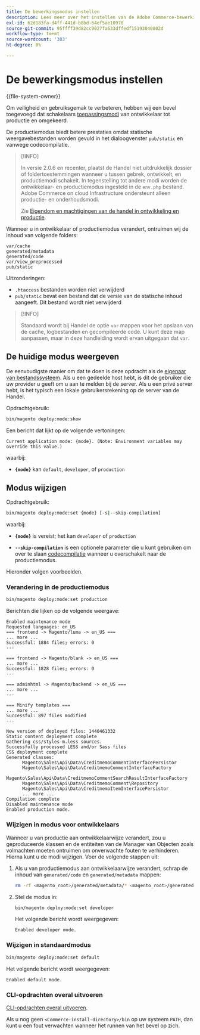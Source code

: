 ```yaml
---
title: De bewerkingsmodus instellen
description: Lees meer over het instellen van de Adobe Commerce-bewerkingsmodi.
exl-id: 62d183fa-d4ff-441d-b8bd-64ef5ae10978
source-git-commit: 95ffff39d82cc9027fa633dffedf15193040802d
workflow-type: tm+mt
source-wordcount: '383'
ht-degree: 0%

---
```


# De bewerkingsmodus instellen

{{file-system-owner}}

Om veiligheid en gebruiksgemak te verbeteren, hebben wij een bevel toegevoegd dat schakelaars [toepassingsmodi](../bootstrap/application-modes.md) van ontwikkelaar tot productie en omgekeerd.

De productiemodus biedt betere prestaties omdat statische weergavebestanden worden gevuld in het dialoogvenster `pub/static` en vanwege codecompilatie.

>[!INFO]
>
>In versie 2.0.6 en recenter, plaatst de Handel niet uitdrukkelijk dossier of foldertoestemmingen wanneer u tussen gebrek, ontwikkelt, en productiemodi schakelt. In tegenstelling tot andere modi worden de ontwikkelaar- en productiemodus ingesteld in de `env.php` bestand. Adobe Commerce on cloud Infrastructure ondersteunt alleen productie- en onderhoudsmodi.
>
>Zie [Eigendom en machtigingen van de handel in ontwikkeling en productie](../deployment/file-system-permissions.md).

Wanneer u in ontwikkelaar of productiemodus verandert, ontruimen wij de inhoud van volgende folders:

```terminal
var/cache
generated/metadata
generated/code
var/view_preprocessed
pub/static
```

Uitzonderingen:

- `.htaccess` bestanden worden niet verwijderd
- `pub/static` bevat een bestand dat de versie van de statische inhoud aangeeft. Dit bestand wordt niet verwijderd

>[!INFO]
>
>Standaard wordt bij Handel de optie `var` mappen voor het opslaan van de cache, logbestanden en gecompileerde code. U kunt deze map aanpassen, maar in deze handleiding wordt ervan uitgegaan dat `var`.

## De huidige modus weergeven

De eenvoudigste manier om dat te doen is deze opdracht als de [eigenaar van bestandssysteem](../../installation/prerequisites/file-system/overview.md). Als u een gedeelde host hebt, is dit de gebruiker die uw provider u geeft om u aan te melden bij de server. Als u een privé server hebt, is het typisch een lokale gebruikersrekening op de server van de Handel.

Opdrachtgebruik:

```bash
bin/magento deploy:mode:show
```

Een bericht dat lijkt op de volgende vertoningen:

```terminal
Current application mode: {mode}. (Note: Environment variables may override this value.)
```

waarbij:

- **`{mode}`** kan `default`, `developer`, of `production`

## Modus wijzigen

Opdrachtgebruik:

```bash
bin/magento deploy:mode:set {mode} [-s|--skip-compilation]
```

waarbij:

- **`{mode}`** is vereist; het kan `developer` of `production`

- **`--skip-compilation`** is een optionele parameter die u kunt gebruiken om over te slaan [codecompilatie](../cli/code-compiler.md) wanneer u overschakelt naar de productiemodus.

Hieronder volgen voorbeelden.

### Verandering in de productiemodus

```bash
bin/magento deploy:mode:set production
```

Berichten die lijken op de volgende weergave:

```terminal
Enabled maintenance mode
Requested languages: en_US
=== frontend -> Magento/luma -> en_US ===
... more ...
Successful: 1884 files; errors: 0
---

=== frontend -> Magento/blank -> en_US ===
... more ...
Successful: 1828 files; errors: 0
---

=== adminhtml -> Magento/backend -> en_US ===
... more ...
---

=== Minify templates ===
... more ...
Successful: 897 files modified
---

New version of deployed files: 1440461332
Static content deployment complete
Gathering css/styles-m.less sources.
Successfully processed LESS and/or Sass files
CSS deployment complete
Generated classes:
      Magento\Sales\Api\Data\CreditmemoCommentInterfacePersistor
      Magento\Sales\Api\Data\CreditmemoCommentInterfaceFactory
      Magento\Sales\Api\Data\CreditmemoCommentSearchResultInterfaceFactory
      Magento\Sales\Api\Data\CreditmemoComment\Repository
      Magento\Sales\Api\Data\CreditmemoItemInterfacePersistor
      ... more ...
Compilation complete
Disabled maintenance mode
Enabled production mode.
```

### Wijzigen in modus voor ontwikkelaars

Wanneer u van productie aan ontwikkelaarwijze verandert, zou u geproduceerde klassen en de entiteiten van de Manager van Objecten zoals volmachten moeten ontruimen om onverwachte fouten te verhinderen. Hierna kunt u de modi wijzigen. Voer de volgende stappen uit:

1. Als u van productiemodus aan ontwikkelaarwijze verandert, schrap de inhoud van `generated/code` en `generated/metadata` mappen:

   ```bash
   rm -rf <magento_root>/generated/metadata/* <magento_root>/generated/code/*
   ```

1. Stel de modus in:

   ```bash
   bin/magento deploy:mode:set developer
   ```

   Het volgende bericht wordt weergegeven:

   ```terminal
   Enabled developer mode.
   ```

### Wijzigen in standaardmodus

```bash
bin/magento deploy:mode:set default
```

Het volgende bericht wordt weergegeven:

```terminal
Enabled default mode.
```

### CLI-opdrachten overal uitvoeren

[CLI-opdrachten overal uitvoeren](../cli/config-cli.md#config-install-cli-first).

Als u nog geen `<Commerce-install-directory>/bin` op uw systeem `PATH`, dan kunt u een fout verwachten wanneer het runnen van het bevel op zich.
